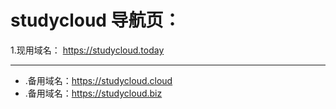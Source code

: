 # studycloud 导航页：

1.现用域名： https://studycloud.today

---

* .备用域名：https://studycloud.cloud
* .备用域名：https://studycloud.biz
